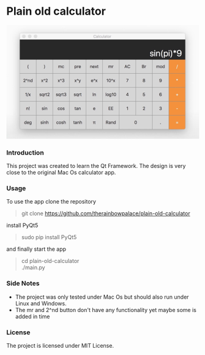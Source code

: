# Plain old calculator

![alt text](https://github.com/TheRainbowPalace/plain-old-calculator/blob/master/docs/app-snapshot-01.jpg)


### Introduction
This project was created to learn the Qt Framework. The design is very close
to the original Mac Os calculator app.


### Usage
To use the app clone the repository
> git clone https://github.com/therainbowpalace/plain-old-calculator

install PyQt5
> sudo pip install PyQt5

and finally start the app
> cd plain-old-calculator  
> ./main.py


### Side Notes
- The project was only tested under Mac Os but should also run under Linux and
Windows.
- The mr and 2^nd button don't have any functionality yet maybe some is added
in time


### License
The project is licensed under MIT License.
